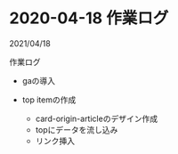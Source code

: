 # 2020-04-18 作業ログ
<div class="info">
  <p class="info__date">
    2021/04/18
  </p>
  <div class="info__tags">
    <p class="info__tags__one">作業ログ</p>
  </div>
</div>

- gaの導入

- top itemの作成
  - card-origin-articleのデザイン作成
  - topにデータを流し込み
  - リンク挿入

